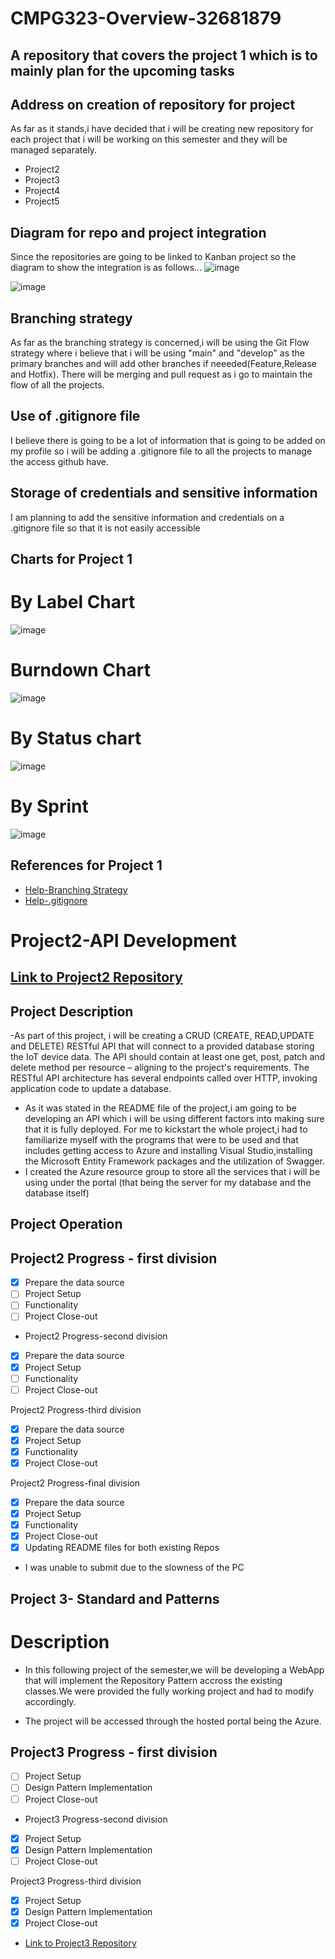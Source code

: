 # CMPG323-Overview-32681879
## A repository that covers the project 1 which is to mainly plan for the upcoming tasks
## Address on creation of repository for project
As far as it stands,i have decided that i will be creating new repository for each project that i will be working on this semester and they will be managed separately.
- Project2
- Project3
- Project4
- Project5
## Diagram for repo and project integration
Since the repositories are going to be linked to Kanban project so the diagram to show the integration is as follows...
![image](https://user-images.githubusercontent.com/110294576/185253410-d4f297aa-0dd8-46d5-9153-877fdc40124c.png)

![image](https://user-images.githubusercontent.com/110294576/185379391-695dba37-2006-4e05-ac52-172e7cd554d4.png)


## Branching strategy
As far as the branching strategy is concerned,i will be  using the Git Flow strategy where i believe that i will be using "main" and "develop" as the primary branches and will add other branches if neeeded(Feature,Release and Hotfix). There will be merging and pull request as i go to maintain the flow of all the projects.
## Use of .gitignore file
I believe there is going to be a lot of information that is going to be added on my profile so i will be adding a .gitignore file to all the projects to manage the access github have.
## Storage of credentials and sensitive information
I am planning to add the sensitive information and credentials on a .gitignore file so that it is not easily accessible

## Charts for Project 1
# By Label Chart
![image](https://user-images.githubusercontent.com/110294576/187910046-ae1f64fe-f329-4cb3-a9e7-9019fc72cd5b.png)
# Burndown Chart
![image](https://user-images.githubusercontent.com/110294576/187910461-2b269ce0-1d5a-41f4-98bc-02e0761ea345.png)
# By Status chart
![image](https://user-images.githubusercontent.com/110294576/187911281-882a18c9-23d9-4895-a84f-e67c57bcdc41.png)
# By Sprint
![image](https://user-images.githubusercontent.com/110294576/187910943-8f27b9be-a517-490e-bb3f-2a0c70ee40e1.png)


## References for Project 1
- [Help-Branching Strategy](https://www.flagship.io/git-branching-strategies/)
- [Help-.gitignore](https://www.freecodecamp.org/news/gitignore-what-is-it-and-how-to-add-to-repo/)

# Project2-API Development
## [Link to Project2 Repository](github.com/NOKOMATLWA/CMPG323-Project2-32681879.git)
## Project Description
-As part of this project, i will be creating a CRUD (CREATE, READ,UPDATE and DELETE) RESTful API that will connect to a provided database storing the IoT device data. The API should contain at least one get, post, patch and delete method per resource – aligning to the project's requirements. The RESTful API architecture has several endpoints called over HTTP, invoking application code to update a database.  
- As it was stated in the README file of the project,i am going to be developing an API which i will be using different factors into making sure that it is fully deployed. For me to kickstart the whole project,i had to familiarize myself with the programs that were to be used and that includes getting access to Azure and installing Visual Studio,installing the Microsoft Entity Framework packages and the utilization of Swagger.
- I created the Azure resource group to store all the services that i will be using under the portal (that being the server for my database and the database itself)
## Project Operation
## Project2 Progress - first division
- [x] Prepare the data source
- [ ] Project Setup
- [ ] Functionality
- [ ] Project Close-out

- Project2 Progress-second division
- [x] Prepare the data source
- [x] Project Setup
- [ ] Functionality
- [ ] Project Close-out

Project2 Progress-third division
- [x] Prepare the data source
- [x] Project Setup
- [x] Functionality
- [x] Project Close-out

Project2 Progress-final division
- [x] Prepare the data source
- [x] Project Setup
- [x] Functionality
- [x] Project Close-out
- [x] Updating README files for both existing Repos

- I was unable to submit due to the slowness of the PC

## Project 3- Standard and Patterns

# Description
- In this following project of the semester,we will be developing a WebApp that will implement the Repository Pattern accross the existing classes.We were provided the fully working project and had to modify accordingly.

- The project will be accessed through the hosted portal being the Azure.

## Project3 Progress - first division
- [ ] Project Setup
- [ ] Design Pattern Implementation
- [ ] Project Close-out

- Project3 Progress-second division
- [x] Project Setup
- [x] Design Pattern Implementation
- [ ] Project Close-out

Project3 Progress-third division
- [x] Project Setup
- [x] Design Pattern Implementation
- [x] Project Close-out

- [Link to Project3 Repository](https://github.com/NOKOMATLWA/CMPG3323--Project3-32681879.git)





